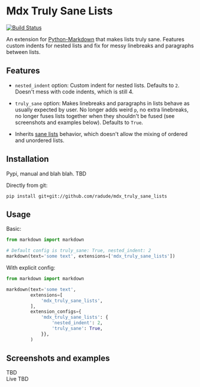 # Mdx Truly Sane Lists

[![Build Status](https://travis-ci.org/radude/mdx_truly_sane_lists.svg?branch=master)](https://travis-ci.org/radude/mdx_truly_sane_lists)


An extension for [Python-Markdown](https://github.com/Python-Markdown/markdown) that makes lists truly sane. Features custom indents for nested lists and fix for messy linebreaks and paragraphs between lists.


## Features

* `nested_indent` option: Custom indent for nested lists. Defaults to `2`. Doesn't mess with code indents, which is still 4. 

* `truly_sane` option: Makes linebreaks and paragraphs in lists behave as usually expected by user. No longer adds weird `p`, no extra linebreaks, no longer fuses lists together when they shouldn't be fused (see screenshots and examples below). Defaults to `True`.

* Inherits [sane lists](https://python-markdown.github.io/extensions/sane_lists/) behavior, which doesn't allow the mixing of ordered and unordered lists.


## Installation

Pypi, manual and blah blah. TBD

Directly from git:

```console
pip install git+git://github.com/radude/mdx_truly_sane_lists
```

## Usage

Basic:

```python
from markdown import markdown

# Default config is truly_sane: True, nested_indent: 2
markdown(text='some text', extensions=['mdx_truly_sane_lists']) 
```

With explicit config:

```python
from markdown import markdown

markdown(text='some text',
         extensions=[
             'mdx_truly_sane_lists',
         ],
         extension_configs={
             'mdx_truly_sane_lists': {
                 'nested_indent': 2,
                 'truly_sane': True,
             }},
         )
```

## Screenshots and examples

TBD  
Live TBD
